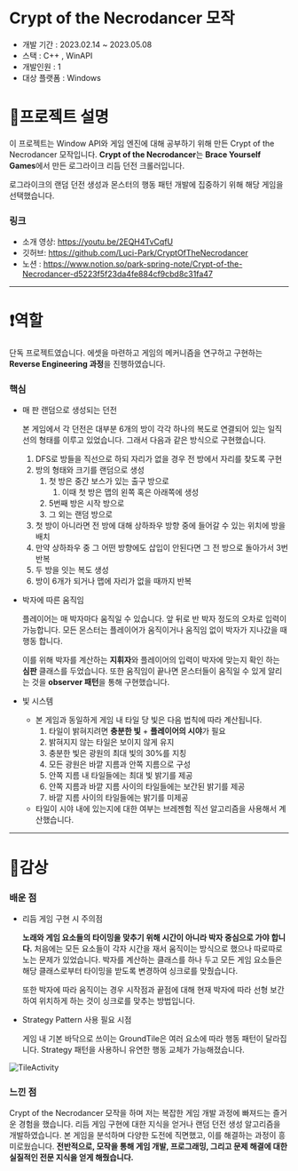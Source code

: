 # Crypt of the Necrodancer 모작
- 개발 기간 : 2023.02.14 ~ 2023.05.08
- 스택 : C++ , WinAPI
- 개발인원 : 1
- 대상 플랫폼 : Windows


# 📜프로젝트 설명

이 프로젝트는 Window API와 게임 엔진에 대해 공부하기 위해 만든 Crypt of the Necrodancer 모작입니다. 
**Crypt of the Necrodancer**는 **Brace Yourself Games**에서 만든 로그라이크 리듬 던전 크롤러입니다. 

로그라이크의 랜덤 던전 생성과 몬스터의 행동 패턴 개발에 집중하기 위해 해당 게임을 선택했습니다.

### 링크

- 소개 영상: https://youtu.be/2EQH4TvCqfU
- 깃허브: https://github.com/Luci-Park/CryptOfTheNecrodancer
- 노션 : https://www.notion.so/park-spring-note/Crypt-of-the-Necrodancer-d5223f5f23da4fe884cf9cbd8c31fa47
---

# ❗역할

단독 프로젝트였습니다. 에셋을 마련하고 게임의 메커니즘을 연구하고 구현하는 **Reverse Engineering 과정**을 진행하였습니다.

### 핵심

- 매 판 랜덤으로 생성되는 던전
    
    본 게임에서 각 던전은 대부분 6개의 방이 각각 하나의 복도로 연결되어 있는 일직선의 형태를 이루고 있었습니다. 그래서 다음과 같은 방식으로 구현했습니다.
    
    1. DFS로 방들을 직선으로 하되 자리가 없을 경우 전 방에서 자리를 찾도록 구현
    2. 방의 형태와 크기를 랜덤으로 생성
        1. 첫 방은 중간 보스가 있는 출구 방으로
            1. 이때 첫 방은 맵의 왼쪽 혹은 아래쪽에 생성
        2. 5번째 방은 시작 방으로
        3. 그 외는 랜덤 방으로
    3. 첫 방이 아니라면 전 방에 대해 상하좌우 방향 중에 들어갈 수 있는 위치에 방을 배치
    4. 만약 상하좌우 중 그 어떤 방향에도 삽입이 안된다면 그 전 방으로 돌아가서 3번 반복
    5. 두 방을 잇는 복도 생성
    6. 방이 6개가 되거나 맵에 자리가 없을 때까지 반복

- 박자에 따른 움직임
    
    플레이어는 매 박자마다 움직일 수 있습니다. 앞 뒤로 반 박자 정도의 오차로 입력이 가능합니다. 모든 몬스터는 플레이어가 움직이거나 움직임 없이 박자가 지나갔을 때 행동 합니다.
    
    이를 위해 박자를 계산하는 **지휘자**와 플레이어의 입력이 박자에 맞는지 확인 하는 **심판** 클래스를 두었습니다. 또한 움직임이 끝나면 몬스터들이 움직일 수 있게 알리는 것을 **observer 패턴**을 통해 구현했습니다.
  
- 빛 시스템
    - 본 게임과 동일하게 게임 내 타일 당 빛은 다음 법칙에 따라 계산됩니다.
        1. 타일이 밝혀지려면 **충분한 빛** + **플레이어의 시야**가 필요
        2. 밝혀지지 않는 타일은 보이지 않게 유지
        3. 충분한 빛은 광원의 최대 빛의 30%를 지칭
        4. 모든 광원은 바깥 지름과 안쪽 지름으로 구성
        5. 안쪽 지름 내 타일들에는 최대 빛 밝기를 제공
        6. 안쪽 지름과 바깥 지름 사이의 타일들에는 보간된 밝기를 제공
        7. 바깥 지름 사이의 타일들에는 밝기를 미제공
    - 타일이 시야 내에 있는지에 대한 여부는 브레젠험 직선 알고리즘을 사용해서 계산했습니다.
---

# 💭감상

### 배운 점

- 리듬 게임 구현 시 주의점
    
    **노래와 게임 요소들의 타이밍을 맞추기 위해 시간이 아니라 박자 중심으로 가야 합니다.** 처음에는 모든 요소들이 각자 시간을 재서 움직이는 방식으로 했으나 따로따로 노는 문제가 있었습니다. 박자를 계산하는 클래스를 하나 두고 모든 게임 요소들은 해당 클래스로부터 타이밍을 받도록 변경하여 싱크로를 맞췄습니다.
    
    또한 박자에 따라 움직이는 경우 시작점과 끝점에 대해 현재 박자에 따라 선형 보간하여 위치하게 하는 것이 싱크로를 맞추는 방법입니다.
    
- Strategy Pattern 사용 필요 시점
    
    게임 내 기본 바닥으로 쓰이는 GroundTile은 여러 요소에 따라 행동 패턴이 달라집니다.  Strategy 패턴을 사용하니 유연한 행동 교체가 가능해졌습니다.
  
![TileActivity](https://github.com/Luci-Park/CryptOfTheNecrodancer/assets/97658764/2fa978c1-7880-49b6-ac2c-5a1917337a0a)

### 느낀 점

Crypt of the Necrodancer 모작을 하며 저는 복잡한 게임 개발 과정에 빠져드는 즐거운 경험을 했습니다. 리듬 게임 구현에 대한 지식을 얻거나 랜덤 던전 생성 알고리즘을 개발하였습니다. 본 게임을 분석하며 다양한 도전에 직면했고, 이를 해결하는 과정이 흥미로웠습니다. **전반적으로, 모작을 통해 게임 개발, 프로그래밍, 그리고 문제 해결에 대한 실질적인 전문 지식을 얻게 해줬습니다.**
